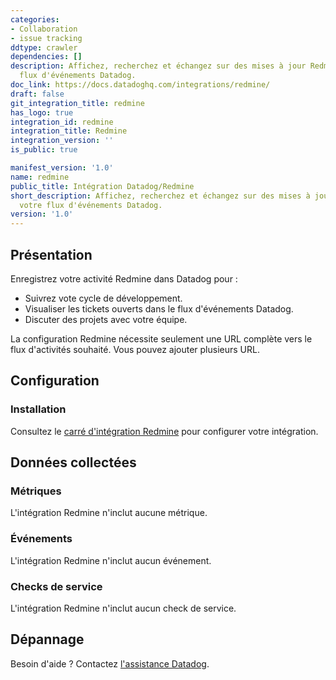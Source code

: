 ```yaml
---
categories:
- Collaboration
- issue tracking
ddtype: crawler
dependencies: []
description: Affichez, recherchez et échangez sur des mises à jour Redmine dans votre
  flux d'événements Datadog.
doc_link: https://docs.datadoghq.com/integrations/redmine/
draft: false
git_integration_title: redmine
has_logo: true
integration_id: redmine
integration_title: Redmine
integration_version: ''
is_public: true

manifest_version: '1.0'
name: redmine
public_title: Intégration Datadog/Redmine
short_description: Affichez, recherchez et échangez sur des mises à jour Redmine dans
  votre flux d'événements Datadog.
version: '1.0'
---
```


## Présentation

Enregistrez votre activité Redmine dans Datadog pour :

- Suivrez vote cycle de développement.
- Visualiser les tickets ouverts dans le flux d'événements Datadog.
- Discuter des projets avec votre équipe.

La configuration Redmine nécessite seulement une URL complète vers le flux d'activités souhaité. Vous pouvez ajouter plusieurs URL.

## Configuration

### Installation

Consultez le [carré d'intégration Redmine][1] pour configurer votre intégration.

## Données collectées

### Métriques

L'intégration Redmine n'inclut aucune métrique.

### Événements

L'intégration Redmine n'inclut aucun événement.

### Checks de service

L'intégration Redmine n'inclut aucun check de service.

## Dépannage

Besoin d'aide ? Contactez [l'assistance Datadog][2].

[1]: https://app.datadoghq.com/account/settings#integrations/redmine
[2]: https://docs.datadoghq.com/fr/help/

